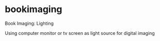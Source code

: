 # bookimaging
Book Imaging: Lighting

Using computer monitor or tv screen as light source for digital imaging
